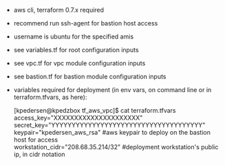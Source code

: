 - aws cli, terraform 0.7.x required
- recommend run ssh-agent for bastion host access
- username is ubuntu for the specified amis
- see variables.tf for root configuration inputs
- see vpc.tf for vpc module configuration inputs
- see bastion.tf for bastion module configuration inputs
- variables required for deployment (in env vars, on command line or in terraform.tfvars, as here):

    [kpedersen@kpedzbox tf_aws_vpc]$ cat terraform.tfvars<br>
    access_key="XXXXXXXXXXXXXXXXXXXXX"<br>
    secret_key="YYYYYYYYYYYYYYYYYYYYYYYYYYYYYYYYYYYYY"<br>
    keypair="kpedersen_aws_rsa" #aws keypair to deploy on the bastion host for access<br>
    workstation_cidr="208.68.35.214/32" #deployment workstation's public ip, in cidr notation<br>


